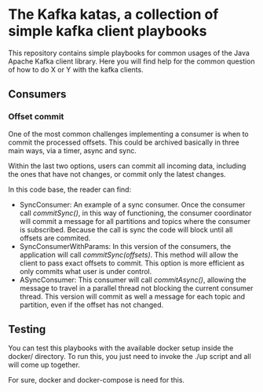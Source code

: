 # The Kafka katas, a collection of simple kafka client playbooks 

This repository contains simple playbooks for common usages of the Java Apache Kafka client library. 
Here you will find help for the common question of how to do X or Y with the kafka clients.

## Consumers

### Offset commit

One of the most common challenges implementing a consumer is when to commit the processed offsets. 
This could be archived basically in three main ways, via a timer, async and sync. 

Within the last two options, users can commit all incoming data, including the ones that have not 
changes, or commit only the latest changes.

In this code base, the reader can find:

* SyncConsumer: An example of a sync consumer. Once the consumer call _commitSync()_, in this way of
functioning, the consumer coordinator will commit a message for all partitions and topics where the consumer is subscribed.
Because the call is sync the code will block until all offsets are commited.
* SyncConsumerWithParams: In this version of the consumers, the application will call _commitSync(offsets)_. 
This method will allow the client to pass exact offsets to commit. 
This option is more efficient as only commits what user is under control.
* ASyncConsumer: This consumer will call _commitAsync()_, allowing the message to travel in a parallel thread not blocking
the current consumer thread. This version will commit as well a message for each topic and partition, even if the offset has not changed.

## Testing

You can test this playbooks with the available docker setup inside the docker/ directory. 
To run this, you just need to invoke the ./up script and all will come up together. 

For sure, docker and docker-compose is need for this.
